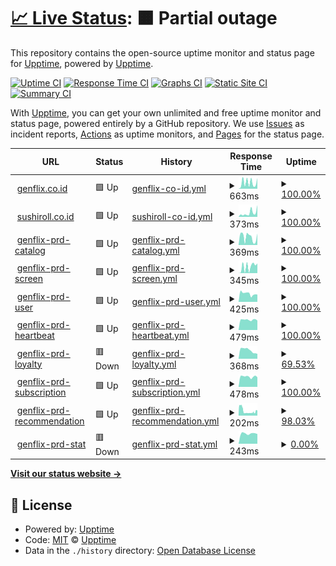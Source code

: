 # [📈 Live Status](https://upptime.github.io/upptime): <!--live status--> **🟧 Partial outage**

This repository contains the open-source uptime monitor and status page for [Upptime](https://upptime.js.org), powered by [Upptime](https://github.com/upptime/upptime).

[![Uptime CI](https://github.com/zurgnflx/uptime/workflows/Uptime%20CI/badge.svg)](https://github.com/zurgnflx/uptime/actions?query=workflow%3A%22Uptime+CI%22)
[![Response Time CI](https://github.com/zurgnflx/uptime/workflows/Response%20Time%20CI/badge.svg)](https://github.com/zurgnflx/uptime/actions?query=workflow%3A%22Response+Time+CI%22)
[![Graphs CI](https://github.com/zurgnflx/uptime/workflows/Graphs%20CI/badge.svg)](https://github.com/zurgnflx/uptime/actions?query=workflow%3A%22Graphs+CI%22)
[![Static Site CI](https://github.com/zurgnflx/uptime/workflows/Static%20Site%20CI/badge.svg)](https://github.com/zurgnflx/uptime/actions?query=workflow%3A%22Static+Site+CI%22)
[![Summary CI](https://github.com/zurgnflx/uptime/workflows/Summary%20CI/badge.svg)](https://github.com/zurgnflx/uptime/actions?query=workflow%3A%22Summary+CI%22)

With [Upptime](https://upptime.js.org), you can get your own unlimited and free uptime monitor and status page, powered entirely by a GitHub repository. We use [Issues](https://github.com/upptime/upptime/issues) as incident reports, [Actions](https://github.com/zurgnflx/uptime/actions) as uptime monitors, and [Pages](https://upptime.github.io/upptime) for the status page.

<!--start: status pages-->
<!-- This summary is generated by Upptime (https://github.com/upptime/upptime) -->
<!-- Do not edit this manually, your changes will be overwritten -->
<!-- prettier-ignore -->
| URL | Status | History | Response Time | Uptime |
| --- | ------ | ------- | ------------- | ------ |
| <img alt="" src="https://icons.duckduckgo.com/ip3/genflix.co.id.ico" height="13"> [genflix.co.id](https://genflix.co.id) | 🟩 Up | [genflix-co-id.yml](https://github.com/zurgnflx/uptime/commits/HEAD/history/genflix-co-id.yml) | <details><summary><img alt="Response time graph" src="./graphs/genflix-co-id/response-time-week.png" height="20"> 663ms</summary><br><a href="https://zurgnflx.github.io/uptime/history/genflix-co-id"><img alt="Response time 535" src="https://img.shields.io/endpoint?url=https%3A%2F%2Fraw.githubusercontent.com%2Fzurgnflx%2Fuptime%2FHEAD%2Fapi%2Fgenflix-co-id%2Fresponse-time.json"></a><br><a href="https://zurgnflx.github.io/uptime/history/genflix-co-id"><img alt="24-hour response time 155" src="https://img.shields.io/endpoint?url=https%3A%2F%2Fraw.githubusercontent.com%2Fzurgnflx%2Fuptime%2FHEAD%2Fapi%2Fgenflix-co-id%2Fresponse-time-day.json"></a><br><a href="https://zurgnflx.github.io/uptime/history/genflix-co-id"><img alt="7-day response time 663" src="https://img.shields.io/endpoint?url=https%3A%2F%2Fraw.githubusercontent.com%2Fzurgnflx%2Fuptime%2FHEAD%2Fapi%2Fgenflix-co-id%2Fresponse-time-week.json"></a><br><a href="https://zurgnflx.github.io/uptime/history/genflix-co-id"><img alt="30-day response time 468" src="https://img.shields.io/endpoint?url=https%3A%2F%2Fraw.githubusercontent.com%2Fzurgnflx%2Fuptime%2FHEAD%2Fapi%2Fgenflix-co-id%2Fresponse-time-month.json"></a><br><a href="https://zurgnflx.github.io/uptime/history/genflix-co-id"><img alt="1-year response time 535" src="https://img.shields.io/endpoint?url=https%3A%2F%2Fraw.githubusercontent.com%2Fzurgnflx%2Fuptime%2FHEAD%2Fapi%2Fgenflix-co-id%2Fresponse-time-year.json"></a></details> | <details><summary><a href="https://zurgnflx.github.io/uptime/history/genflix-co-id">100.00%</a></summary><a href="https://zurgnflx.github.io/uptime/history/genflix-co-id"><img alt="All-time uptime 100.00%" src="https://img.shields.io/endpoint?url=https%3A%2F%2Fraw.githubusercontent.com%2Fzurgnflx%2Fuptime%2FHEAD%2Fapi%2Fgenflix-co-id%2Fuptime.json"></a><br><a href="https://zurgnflx.github.io/uptime/history/genflix-co-id"><img alt="24-hour uptime 100.00%" src="https://img.shields.io/endpoint?url=https%3A%2F%2Fraw.githubusercontent.com%2Fzurgnflx%2Fuptime%2FHEAD%2Fapi%2Fgenflix-co-id%2Fuptime-day.json"></a><br><a href="https://zurgnflx.github.io/uptime/history/genflix-co-id"><img alt="7-day uptime 100.00%" src="https://img.shields.io/endpoint?url=https%3A%2F%2Fraw.githubusercontent.com%2Fzurgnflx%2Fuptime%2FHEAD%2Fapi%2Fgenflix-co-id%2Fuptime-week.json"></a><br><a href="https://zurgnflx.github.io/uptime/history/genflix-co-id"><img alt="30-day uptime 100.00%" src="https://img.shields.io/endpoint?url=https%3A%2F%2Fraw.githubusercontent.com%2Fzurgnflx%2Fuptime%2FHEAD%2Fapi%2Fgenflix-co-id%2Fuptime-month.json"></a><br><a href="https://zurgnflx.github.io/uptime/history/genflix-co-id"><img alt="1-year uptime 100.00%" src="https://img.shields.io/endpoint?url=https%3A%2F%2Fraw.githubusercontent.com%2Fzurgnflx%2Fuptime%2FHEAD%2Fapi%2Fgenflix-co-id%2Fuptime-year.json"></a></details>
| <img alt="" src="https://icons.duckduckgo.com/ip3/sushiroll.co.id.ico" height="13"> [sushiroll.co.id](https://sushiroll.co.id) | 🟩 Up | [sushiroll-co-id.yml](https://github.com/zurgnflx/uptime/commits/HEAD/history/sushiroll-co-id.yml) | <details><summary><img alt="Response time graph" src="./graphs/sushiroll-co-id/response-time-week.png" height="20"> 373ms</summary><br><a href="https://zurgnflx.github.io/uptime/history/sushiroll-co-id"><img alt="Response time 606" src="https://img.shields.io/endpoint?url=https%3A%2F%2Fraw.githubusercontent.com%2Fzurgnflx%2Fuptime%2FHEAD%2Fapi%2Fsushiroll-co-id%2Fresponse-time.json"></a><br><a href="https://zurgnflx.github.io/uptime/history/sushiroll-co-id"><img alt="24-hour response time 138" src="https://img.shields.io/endpoint?url=https%3A%2F%2Fraw.githubusercontent.com%2Fzurgnflx%2Fuptime%2FHEAD%2Fapi%2Fsushiroll-co-id%2Fresponse-time-day.json"></a><br><a href="https://zurgnflx.github.io/uptime/history/sushiroll-co-id"><img alt="7-day response time 373" src="https://img.shields.io/endpoint?url=https%3A%2F%2Fraw.githubusercontent.com%2Fzurgnflx%2Fuptime%2FHEAD%2Fapi%2Fsushiroll-co-id%2Fresponse-time-week.json"></a><br><a href="https://zurgnflx.github.io/uptime/history/sushiroll-co-id"><img alt="30-day response time 399" src="https://img.shields.io/endpoint?url=https%3A%2F%2Fraw.githubusercontent.com%2Fzurgnflx%2Fuptime%2FHEAD%2Fapi%2Fsushiroll-co-id%2Fresponse-time-month.json"></a><br><a href="https://zurgnflx.github.io/uptime/history/sushiroll-co-id"><img alt="1-year response time 606" src="https://img.shields.io/endpoint?url=https%3A%2F%2Fraw.githubusercontent.com%2Fzurgnflx%2Fuptime%2FHEAD%2Fapi%2Fsushiroll-co-id%2Fresponse-time-year.json"></a></details> | <details><summary><a href="https://zurgnflx.github.io/uptime/history/sushiroll-co-id">100.00%</a></summary><a href="https://zurgnflx.github.io/uptime/history/sushiroll-co-id"><img alt="All-time uptime 99.99%" src="https://img.shields.io/endpoint?url=https%3A%2F%2Fraw.githubusercontent.com%2Fzurgnflx%2Fuptime%2FHEAD%2Fapi%2Fsushiroll-co-id%2Fuptime.json"></a><br><a href="https://zurgnflx.github.io/uptime/history/sushiroll-co-id"><img alt="24-hour uptime 100.00%" src="https://img.shields.io/endpoint?url=https%3A%2F%2Fraw.githubusercontent.com%2Fzurgnflx%2Fuptime%2FHEAD%2Fapi%2Fsushiroll-co-id%2Fuptime-day.json"></a><br><a href="https://zurgnflx.github.io/uptime/history/sushiroll-co-id"><img alt="7-day uptime 100.00%" src="https://img.shields.io/endpoint?url=https%3A%2F%2Fraw.githubusercontent.com%2Fzurgnflx%2Fuptime%2FHEAD%2Fapi%2Fsushiroll-co-id%2Fuptime-week.json"></a><br><a href="https://zurgnflx.github.io/uptime/history/sushiroll-co-id"><img alt="30-day uptime 100.00%" src="https://img.shields.io/endpoint?url=https%3A%2F%2Fraw.githubusercontent.com%2Fzurgnflx%2Fuptime%2FHEAD%2Fapi%2Fsushiroll-co-id%2Fuptime-month.json"></a><br><a href="https://zurgnflx.github.io/uptime/history/sushiroll-co-id"><img alt="1-year uptime 99.99%" src="https://img.shields.io/endpoint?url=https%3A%2F%2Fraw.githubusercontent.com%2Fzurgnflx%2Fuptime%2FHEAD%2Fapi%2Fsushiroll-co-id%2Fuptime-year.json"></a></details>
| <img alt="" src="https://icons.duckduckgo.com/ip3/d3l63rih9mbuez.cloudfront.net.ico" height="13"> [genflix-prd-catalog](https://d3l63rih9mbuez.cloudfront.net/catalog/v1.0/) | 🟩 Up | [genflix-prd-catalog.yml](https://github.com/zurgnflx/uptime/commits/HEAD/history/genflix-prd-catalog.yml) | <details><summary><img alt="Response time graph" src="./graphs/genflix-prd-catalog/response-time-week.png" height="20"> 369ms</summary><br><a href="https://zurgnflx.github.io/uptime/history/genflix-prd-catalog"><img alt="Response time 548" src="https://img.shields.io/endpoint?url=https%3A%2F%2Fraw.githubusercontent.com%2Fzurgnflx%2Fuptime%2FHEAD%2Fapi%2Fgenflix-prd-catalog%2Fresponse-time.json"></a><br><a href="https://zurgnflx.github.io/uptime/history/genflix-prd-catalog"><img alt="24-hour response time 528" src="https://img.shields.io/endpoint?url=https%3A%2F%2Fraw.githubusercontent.com%2Fzurgnflx%2Fuptime%2FHEAD%2Fapi%2Fgenflix-prd-catalog%2Fresponse-time-day.json"></a><br><a href="https://zurgnflx.github.io/uptime/history/genflix-prd-catalog"><img alt="7-day response time 369" src="https://img.shields.io/endpoint?url=https%3A%2F%2Fraw.githubusercontent.com%2Fzurgnflx%2Fuptime%2FHEAD%2Fapi%2Fgenflix-prd-catalog%2Fresponse-time-week.json"></a><br><a href="https://zurgnflx.github.io/uptime/history/genflix-prd-catalog"><img alt="30-day response time 297" src="https://img.shields.io/endpoint?url=https%3A%2F%2Fraw.githubusercontent.com%2Fzurgnflx%2Fuptime%2FHEAD%2Fapi%2Fgenflix-prd-catalog%2Fresponse-time-month.json"></a><br><a href="https://zurgnflx.github.io/uptime/history/genflix-prd-catalog"><img alt="1-year response time 548" src="https://img.shields.io/endpoint?url=https%3A%2F%2Fraw.githubusercontent.com%2Fzurgnflx%2Fuptime%2FHEAD%2Fapi%2Fgenflix-prd-catalog%2Fresponse-time-year.json"></a></details> | <details><summary><a href="https://zurgnflx.github.io/uptime/history/genflix-prd-catalog">100.00%</a></summary><a href="https://zurgnflx.github.io/uptime/history/genflix-prd-catalog"><img alt="All-time uptime 99.98%" src="https://img.shields.io/endpoint?url=https%3A%2F%2Fraw.githubusercontent.com%2Fzurgnflx%2Fuptime%2FHEAD%2Fapi%2Fgenflix-prd-catalog%2Fuptime.json"></a><br><a href="https://zurgnflx.github.io/uptime/history/genflix-prd-catalog"><img alt="24-hour uptime 100.00%" src="https://img.shields.io/endpoint?url=https%3A%2F%2Fraw.githubusercontent.com%2Fzurgnflx%2Fuptime%2FHEAD%2Fapi%2Fgenflix-prd-catalog%2Fuptime-day.json"></a><br><a href="https://zurgnflx.github.io/uptime/history/genflix-prd-catalog"><img alt="7-day uptime 100.00%" src="https://img.shields.io/endpoint?url=https%3A%2F%2Fraw.githubusercontent.com%2Fzurgnflx%2Fuptime%2FHEAD%2Fapi%2Fgenflix-prd-catalog%2Fuptime-week.json"></a><br><a href="https://zurgnflx.github.io/uptime/history/genflix-prd-catalog"><img alt="30-day uptime 100.00%" src="https://img.shields.io/endpoint?url=https%3A%2F%2Fraw.githubusercontent.com%2Fzurgnflx%2Fuptime%2FHEAD%2Fapi%2Fgenflix-prd-catalog%2Fuptime-month.json"></a><br><a href="https://zurgnflx.github.io/uptime/history/genflix-prd-catalog"><img alt="1-year uptime 99.98%" src="https://img.shields.io/endpoint?url=https%3A%2F%2Fraw.githubusercontent.com%2Fzurgnflx%2Fuptime%2FHEAD%2Fapi%2Fgenflix-prd-catalog%2Fuptime-year.json"></a></details>
| <img alt="" src="https://icons.duckduckgo.com/ip3/prd.genflix.co.id.ico" height="13"> [genflix-prd-screen](https://prd.genflix.co.id/screen/v1.0/) | 🟩 Up | [genflix-prd-screen.yml](https://github.com/zurgnflx/uptime/commits/HEAD/history/genflix-prd-screen.yml) | <details><summary><img alt="Response time graph" src="./graphs/genflix-prd-screen/response-time-week.png" height="20"> 345ms</summary><br><a href="https://zurgnflx.github.io/uptime/history/genflix-prd-screen"><img alt="Response time 139" src="https://img.shields.io/endpoint?url=https%3A%2F%2Fraw.githubusercontent.com%2Fzurgnflx%2Fuptime%2FHEAD%2Fapi%2Fgenflix-prd-screen%2Fresponse-time.json"></a><br><a href="https://zurgnflx.github.io/uptime/history/genflix-prd-screen"><img alt="24-hour response time 390" src="https://img.shields.io/endpoint?url=https%3A%2F%2Fraw.githubusercontent.com%2Fzurgnflx%2Fuptime%2FHEAD%2Fapi%2Fgenflix-prd-screen%2Fresponse-time-day.json"></a><br><a href="https://zurgnflx.github.io/uptime/history/genflix-prd-screen"><img alt="7-day response time 345" src="https://img.shields.io/endpoint?url=https%3A%2F%2Fraw.githubusercontent.com%2Fzurgnflx%2Fuptime%2FHEAD%2Fapi%2Fgenflix-prd-screen%2Fresponse-time-week.json"></a><br><a href="https://zurgnflx.github.io/uptime/history/genflix-prd-screen"><img alt="30-day response time 131" src="https://img.shields.io/endpoint?url=https%3A%2F%2Fraw.githubusercontent.com%2Fzurgnflx%2Fuptime%2FHEAD%2Fapi%2Fgenflix-prd-screen%2Fresponse-time-month.json"></a><br><a href="https://zurgnflx.github.io/uptime/history/genflix-prd-screen"><img alt="1-year response time 139" src="https://img.shields.io/endpoint?url=https%3A%2F%2Fraw.githubusercontent.com%2Fzurgnflx%2Fuptime%2FHEAD%2Fapi%2Fgenflix-prd-screen%2Fresponse-time-year.json"></a></details> | <details><summary><a href="https://zurgnflx.github.io/uptime/history/genflix-prd-screen">100.00%</a></summary><a href="https://zurgnflx.github.io/uptime/history/genflix-prd-screen"><img alt="All-time uptime 100.00%" src="https://img.shields.io/endpoint?url=https%3A%2F%2Fraw.githubusercontent.com%2Fzurgnflx%2Fuptime%2FHEAD%2Fapi%2Fgenflix-prd-screen%2Fuptime.json"></a><br><a href="https://zurgnflx.github.io/uptime/history/genflix-prd-screen"><img alt="24-hour uptime 100.00%" src="https://img.shields.io/endpoint?url=https%3A%2F%2Fraw.githubusercontent.com%2Fzurgnflx%2Fuptime%2FHEAD%2Fapi%2Fgenflix-prd-screen%2Fuptime-day.json"></a><br><a href="https://zurgnflx.github.io/uptime/history/genflix-prd-screen"><img alt="7-day uptime 100.00%" src="https://img.shields.io/endpoint?url=https%3A%2F%2Fraw.githubusercontent.com%2Fzurgnflx%2Fuptime%2FHEAD%2Fapi%2Fgenflix-prd-screen%2Fuptime-week.json"></a><br><a href="https://zurgnflx.github.io/uptime/history/genflix-prd-screen"><img alt="30-day uptime 100.00%" src="https://img.shields.io/endpoint?url=https%3A%2F%2Fraw.githubusercontent.com%2Fzurgnflx%2Fuptime%2FHEAD%2Fapi%2Fgenflix-prd-screen%2Fuptime-month.json"></a><br><a href="https://zurgnflx.github.io/uptime/history/genflix-prd-screen"><img alt="1-year uptime 100.00%" src="https://img.shields.io/endpoint?url=https%3A%2F%2Fraw.githubusercontent.com%2Fzurgnflx%2Fuptime%2FHEAD%2Fapi%2Fgenflix-prd-screen%2Fuptime-year.json"></a></details>
| <img alt="" src="https://icons.duckduckgo.com/ip3/prd.genflix.co.id.ico" height="13"> [genflix-prd-user](https://prd.genflix.co.id/user/v1.1/profile/38e70787-c39c-4ee1-8908-c6de48ea8cdb/public) | 🟩 Up | [genflix-prd-user.yml](https://github.com/zurgnflx/uptime/commits/HEAD/history/genflix-prd-user.yml) | <details><summary><img alt="Response time graph" src="./graphs/genflix-prd-user/response-time-week.png" height="20"> 425ms</summary><br><a href="https://zurgnflx.github.io/uptime/history/genflix-prd-user"><img alt="Response time 861" src="https://img.shields.io/endpoint?url=https%3A%2F%2Fraw.githubusercontent.com%2Fzurgnflx%2Fuptime%2FHEAD%2Fapi%2Fgenflix-prd-user%2Fresponse-time.json"></a><br><a href="https://zurgnflx.github.io/uptime/history/genflix-prd-user"><img alt="24-hour response time 370" src="https://img.shields.io/endpoint?url=https%3A%2F%2Fraw.githubusercontent.com%2Fzurgnflx%2Fuptime%2FHEAD%2Fapi%2Fgenflix-prd-user%2Fresponse-time-day.json"></a><br><a href="https://zurgnflx.github.io/uptime/history/genflix-prd-user"><img alt="7-day response time 425" src="https://img.shields.io/endpoint?url=https%3A%2F%2Fraw.githubusercontent.com%2Fzurgnflx%2Fuptime%2FHEAD%2Fapi%2Fgenflix-prd-user%2Fresponse-time-week.json"></a><br><a href="https://zurgnflx.github.io/uptime/history/genflix-prd-user"><img alt="30-day response time 525" src="https://img.shields.io/endpoint?url=https%3A%2F%2Fraw.githubusercontent.com%2Fzurgnflx%2Fuptime%2FHEAD%2Fapi%2Fgenflix-prd-user%2Fresponse-time-month.json"></a><br><a href="https://zurgnflx.github.io/uptime/history/genflix-prd-user"><img alt="1-year response time 861" src="https://img.shields.io/endpoint?url=https%3A%2F%2Fraw.githubusercontent.com%2Fzurgnflx%2Fuptime%2FHEAD%2Fapi%2Fgenflix-prd-user%2Fresponse-time-year.json"></a></details> | <details><summary><a href="https://zurgnflx.github.io/uptime/history/genflix-prd-user">100.00%</a></summary><a href="https://zurgnflx.github.io/uptime/history/genflix-prd-user"><img alt="All-time uptime 99.48%" src="https://img.shields.io/endpoint?url=https%3A%2F%2Fraw.githubusercontent.com%2Fzurgnflx%2Fuptime%2FHEAD%2Fapi%2Fgenflix-prd-user%2Fuptime.json"></a><br><a href="https://zurgnflx.github.io/uptime/history/genflix-prd-user"><img alt="24-hour uptime 100.00%" src="https://img.shields.io/endpoint?url=https%3A%2F%2Fraw.githubusercontent.com%2Fzurgnflx%2Fuptime%2FHEAD%2Fapi%2Fgenflix-prd-user%2Fuptime-day.json"></a><br><a href="https://zurgnflx.github.io/uptime/history/genflix-prd-user"><img alt="7-day uptime 100.00%" src="https://img.shields.io/endpoint?url=https%3A%2F%2Fraw.githubusercontent.com%2Fzurgnflx%2Fuptime%2FHEAD%2Fapi%2Fgenflix-prd-user%2Fuptime-week.json"></a><br><a href="https://zurgnflx.github.io/uptime/history/genflix-prd-user"><img alt="30-day uptime 100.00%" src="https://img.shields.io/endpoint?url=https%3A%2F%2Fraw.githubusercontent.com%2Fzurgnflx%2Fuptime%2FHEAD%2Fapi%2Fgenflix-prd-user%2Fuptime-month.json"></a><br><a href="https://zurgnflx.github.io/uptime/history/genflix-prd-user"><img alt="1-year uptime 99.48%" src="https://img.shields.io/endpoint?url=https%3A%2F%2Fraw.githubusercontent.com%2Fzurgnflx%2Fuptime%2FHEAD%2Fapi%2Fgenflix-prd-user%2Fuptime-year.json"></a></details>
| <img alt="" src="https://icons.duckduckgo.com/ip3/d3l63rih9mbuez.cloudfront.net.ico" height="13"> [genflix-prd-heartbeat](https://d3l63rih9mbuez.cloudfront.net/heartbeat/v1.0/) | 🟩 Up | [genflix-prd-heartbeat.yml](https://github.com/zurgnflx/uptime/commits/HEAD/history/genflix-prd-heartbeat.yml) | <details><summary><img alt="Response time graph" src="./graphs/genflix-prd-heartbeat/response-time-week.png" height="20"> 479ms</summary><br><a href="https://zurgnflx.github.io/uptime/history/genflix-prd-heartbeat"><img alt="Response time 444" src="https://img.shields.io/endpoint?url=https%3A%2F%2Fraw.githubusercontent.com%2Fzurgnflx%2Fuptime%2FHEAD%2Fapi%2Fgenflix-prd-heartbeat%2Fresponse-time.json"></a><br><a href="https://zurgnflx.github.io/uptime/history/genflix-prd-heartbeat"><img alt="24-hour response time 470" src="https://img.shields.io/endpoint?url=https%3A%2F%2Fraw.githubusercontent.com%2Fzurgnflx%2Fuptime%2FHEAD%2Fapi%2Fgenflix-prd-heartbeat%2Fresponse-time-day.json"></a><br><a href="https://zurgnflx.github.io/uptime/history/genflix-prd-heartbeat"><img alt="7-day response time 479" src="https://img.shields.io/endpoint?url=https%3A%2F%2Fraw.githubusercontent.com%2Fzurgnflx%2Fuptime%2FHEAD%2Fapi%2Fgenflix-prd-heartbeat%2Fresponse-time-week.json"></a><br><a href="https://zurgnflx.github.io/uptime/history/genflix-prd-heartbeat"><img alt="30-day response time 449" src="https://img.shields.io/endpoint?url=https%3A%2F%2Fraw.githubusercontent.com%2Fzurgnflx%2Fuptime%2FHEAD%2Fapi%2Fgenflix-prd-heartbeat%2Fresponse-time-month.json"></a><br><a href="https://zurgnflx.github.io/uptime/history/genflix-prd-heartbeat"><img alt="1-year response time 444" src="https://img.shields.io/endpoint?url=https%3A%2F%2Fraw.githubusercontent.com%2Fzurgnflx%2Fuptime%2FHEAD%2Fapi%2Fgenflix-prd-heartbeat%2Fresponse-time-year.json"></a></details> | <details><summary><a href="https://zurgnflx.github.io/uptime/history/genflix-prd-heartbeat">100.00%</a></summary><a href="https://zurgnflx.github.io/uptime/history/genflix-prd-heartbeat"><img alt="All-time uptime 99.42%" src="https://img.shields.io/endpoint?url=https%3A%2F%2Fraw.githubusercontent.com%2Fzurgnflx%2Fuptime%2FHEAD%2Fapi%2Fgenflix-prd-heartbeat%2Fuptime.json"></a><br><a href="https://zurgnflx.github.io/uptime/history/genflix-prd-heartbeat"><img alt="24-hour uptime 100.00%" src="https://img.shields.io/endpoint?url=https%3A%2F%2Fraw.githubusercontent.com%2Fzurgnflx%2Fuptime%2FHEAD%2Fapi%2Fgenflix-prd-heartbeat%2Fuptime-day.json"></a><br><a href="https://zurgnflx.github.io/uptime/history/genflix-prd-heartbeat"><img alt="7-day uptime 100.00%" src="https://img.shields.io/endpoint?url=https%3A%2F%2Fraw.githubusercontent.com%2Fzurgnflx%2Fuptime%2FHEAD%2Fapi%2Fgenflix-prd-heartbeat%2Fuptime-week.json"></a><br><a href="https://zurgnflx.github.io/uptime/history/genflix-prd-heartbeat"><img alt="30-day uptime 100.00%" src="https://img.shields.io/endpoint?url=https%3A%2F%2Fraw.githubusercontent.com%2Fzurgnflx%2Fuptime%2FHEAD%2Fapi%2Fgenflix-prd-heartbeat%2Fuptime-month.json"></a><br><a href="https://zurgnflx.github.io/uptime/history/genflix-prd-heartbeat"><img alt="1-year uptime 99.42%" src="https://img.shields.io/endpoint?url=https%3A%2F%2Fraw.githubusercontent.com%2Fzurgnflx%2Fuptime%2FHEAD%2Fapi%2Fgenflix-prd-heartbeat%2Fuptime-year.json"></a></details>
| <img alt="" src="https://icons.duckduckgo.com/ip3/prd.genflix.co.id.ico" height="13"> [genflix-prd-loyalty](https://prd.genflix.co.id/loyalty/v1.0/) | 🟥 Down | [genflix-prd-loyalty.yml](https://github.com/zurgnflx/uptime/commits/HEAD/history/genflix-prd-loyalty.yml) | <details><summary><img alt="Response time graph" src="./graphs/genflix-prd-loyalty/response-time-week.png" height="20"> 368ms</summary><br><a href="https://zurgnflx.github.io/uptime/history/genflix-prd-loyalty"><img alt="Response time 431" src="https://img.shields.io/endpoint?url=https%3A%2F%2Fraw.githubusercontent.com%2Fzurgnflx%2Fuptime%2FHEAD%2Fapi%2Fgenflix-prd-loyalty%2Fresponse-time.json"></a><br><a href="https://zurgnflx.github.io/uptime/history/genflix-prd-loyalty"><img alt="24-hour response time 269" src="https://img.shields.io/endpoint?url=https%3A%2F%2Fraw.githubusercontent.com%2Fzurgnflx%2Fuptime%2FHEAD%2Fapi%2Fgenflix-prd-loyalty%2Fresponse-time-day.json"></a><br><a href="https://zurgnflx.github.io/uptime/history/genflix-prd-loyalty"><img alt="7-day response time 368" src="https://img.shields.io/endpoint?url=https%3A%2F%2Fraw.githubusercontent.com%2Fzurgnflx%2Fuptime%2FHEAD%2Fapi%2Fgenflix-prd-loyalty%2Fresponse-time-week.json"></a><br><a href="https://zurgnflx.github.io/uptime/history/genflix-prd-loyalty"><img alt="30-day response time 422" src="https://img.shields.io/endpoint?url=https%3A%2F%2Fraw.githubusercontent.com%2Fzurgnflx%2Fuptime%2FHEAD%2Fapi%2Fgenflix-prd-loyalty%2Fresponse-time-month.json"></a><br><a href="https://zurgnflx.github.io/uptime/history/genflix-prd-loyalty"><img alt="1-year response time 431" src="https://img.shields.io/endpoint?url=https%3A%2F%2Fraw.githubusercontent.com%2Fzurgnflx%2Fuptime%2FHEAD%2Fapi%2Fgenflix-prd-loyalty%2Fresponse-time-year.json"></a></details> | <details><summary><a href="https://zurgnflx.github.io/uptime/history/genflix-prd-loyalty">69.53%</a></summary><a href="https://zurgnflx.github.io/uptime/history/genflix-prd-loyalty"><img alt="All-time uptime 97.86%" src="https://img.shields.io/endpoint?url=https%3A%2F%2Fraw.githubusercontent.com%2Fzurgnflx%2Fuptime%2FHEAD%2Fapi%2Fgenflix-prd-loyalty%2Fuptime.json"></a><br><a href="https://zurgnflx.github.io/uptime/history/genflix-prd-loyalty"><img alt="24-hour uptime 0.00%" src="https://img.shields.io/endpoint?url=https%3A%2F%2Fraw.githubusercontent.com%2Fzurgnflx%2Fuptime%2FHEAD%2Fapi%2Fgenflix-prd-loyalty%2Fuptime-day.json"></a><br><a href="https://zurgnflx.github.io/uptime/history/genflix-prd-loyalty"><img alt="7-day uptime 69.53%" src="https://img.shields.io/endpoint?url=https%3A%2F%2Fraw.githubusercontent.com%2Fzurgnflx%2Fuptime%2FHEAD%2Fapi%2Fgenflix-prd-loyalty%2Fuptime-week.json"></a><br><a href="https://zurgnflx.github.io/uptime/history/genflix-prd-loyalty"><img alt="30-day uptime 92.99%" src="https://img.shields.io/endpoint?url=https%3A%2F%2Fraw.githubusercontent.com%2Fzurgnflx%2Fuptime%2FHEAD%2Fapi%2Fgenflix-prd-loyalty%2Fuptime-month.json"></a><br><a href="https://zurgnflx.github.io/uptime/history/genflix-prd-loyalty"><img alt="1-year uptime 97.86%" src="https://img.shields.io/endpoint?url=https%3A%2F%2Fraw.githubusercontent.com%2Fzurgnflx%2Fuptime%2FHEAD%2Fapi%2Fgenflix-prd-loyalty%2Fuptime-year.json"></a></details>
| <img alt="" src="https://icons.duckduckgo.com/ip3/d3l63rih9mbuez.cloudfront.net.ico" height="13"> [genflix-prd-subscription](https://d3l63rih9mbuez.cloudfront.net/subscription/v1.0/) | 🟩 Up | [genflix-prd-subscription.yml](https://github.com/zurgnflx/uptime/commits/HEAD/history/genflix-prd-subscription.yml) | <details><summary><img alt="Response time graph" src="./graphs/genflix-prd-subscription/response-time-week.png" height="20"> 478ms</summary><br><a href="https://zurgnflx.github.io/uptime/history/genflix-prd-subscription"><img alt="Response time 441" src="https://img.shields.io/endpoint?url=https%3A%2F%2Fraw.githubusercontent.com%2Fzurgnflx%2Fuptime%2FHEAD%2Fapi%2Fgenflix-prd-subscription%2Fresponse-time.json"></a><br><a href="https://zurgnflx.github.io/uptime/history/genflix-prd-subscription"><img alt="24-hour response time 477" src="https://img.shields.io/endpoint?url=https%3A%2F%2Fraw.githubusercontent.com%2Fzurgnflx%2Fuptime%2FHEAD%2Fapi%2Fgenflix-prd-subscription%2Fresponse-time-day.json"></a><br><a href="https://zurgnflx.github.io/uptime/history/genflix-prd-subscription"><img alt="7-day response time 478" src="https://img.shields.io/endpoint?url=https%3A%2F%2Fraw.githubusercontent.com%2Fzurgnflx%2Fuptime%2FHEAD%2Fapi%2Fgenflix-prd-subscription%2Fresponse-time-week.json"></a><br><a href="https://zurgnflx.github.io/uptime/history/genflix-prd-subscription"><img alt="30-day response time 456" src="https://img.shields.io/endpoint?url=https%3A%2F%2Fraw.githubusercontent.com%2Fzurgnflx%2Fuptime%2FHEAD%2Fapi%2Fgenflix-prd-subscription%2Fresponse-time-month.json"></a><br><a href="https://zurgnflx.github.io/uptime/history/genflix-prd-subscription"><img alt="1-year response time 441" src="https://img.shields.io/endpoint?url=https%3A%2F%2Fraw.githubusercontent.com%2Fzurgnflx%2Fuptime%2FHEAD%2Fapi%2Fgenflix-prd-subscription%2Fresponse-time-year.json"></a></details> | <details><summary><a href="https://zurgnflx.github.io/uptime/history/genflix-prd-subscription">100.00%</a></summary><a href="https://zurgnflx.github.io/uptime/history/genflix-prd-subscription"><img alt="All-time uptime 99.41%" src="https://img.shields.io/endpoint?url=https%3A%2F%2Fraw.githubusercontent.com%2Fzurgnflx%2Fuptime%2FHEAD%2Fapi%2Fgenflix-prd-subscription%2Fuptime.json"></a><br><a href="https://zurgnflx.github.io/uptime/history/genflix-prd-subscription"><img alt="24-hour uptime 100.00%" src="https://img.shields.io/endpoint?url=https%3A%2F%2Fraw.githubusercontent.com%2Fzurgnflx%2Fuptime%2FHEAD%2Fapi%2Fgenflix-prd-subscription%2Fuptime-day.json"></a><br><a href="https://zurgnflx.github.io/uptime/history/genflix-prd-subscription"><img alt="7-day uptime 100.00%" src="https://img.shields.io/endpoint?url=https%3A%2F%2Fraw.githubusercontent.com%2Fzurgnflx%2Fuptime%2FHEAD%2Fapi%2Fgenflix-prd-subscription%2Fuptime-week.json"></a><br><a href="https://zurgnflx.github.io/uptime/history/genflix-prd-subscription"><img alt="30-day uptime 100.00%" src="https://img.shields.io/endpoint?url=https%3A%2F%2Fraw.githubusercontent.com%2Fzurgnflx%2Fuptime%2FHEAD%2Fapi%2Fgenflix-prd-subscription%2Fuptime-month.json"></a><br><a href="https://zurgnflx.github.io/uptime/history/genflix-prd-subscription"><img alt="1-year uptime 99.41%" src="https://img.shields.io/endpoint?url=https%3A%2F%2Fraw.githubusercontent.com%2Fzurgnflx%2Fuptime%2FHEAD%2Fapi%2Fgenflix-prd-subscription%2Fuptime-year.json"></a></details>
| <img alt="" src="https://icons.duckduckgo.com/ip3/prd.genflix.co.id.ico" height="13"> [genflix-prd-recommendation](https://prd.genflix.co.id/recommendation/v1.0/) | 🟩 Up | [genflix-prd-recommendation.yml](https://github.com/zurgnflx/uptime/commits/HEAD/history/genflix-prd-recommendation.yml) | <details><summary><img alt="Response time graph" src="./graphs/genflix-prd-recommendation/response-time-week.png" height="20"> 202ms</summary><br><a href="https://zurgnflx.github.io/uptime/history/genflix-prd-recommendation"><img alt="Response time 397" src="https://img.shields.io/endpoint?url=https%3A%2F%2Fraw.githubusercontent.com%2Fzurgnflx%2Fuptime%2FHEAD%2Fapi%2Fgenflix-prd-recommendation%2Fresponse-time.json"></a><br><a href="https://zurgnflx.github.io/uptime/history/genflix-prd-recommendation"><img alt="24-hour response time 272" src="https://img.shields.io/endpoint?url=https%3A%2F%2Fraw.githubusercontent.com%2Fzurgnflx%2Fuptime%2FHEAD%2Fapi%2Fgenflix-prd-recommendation%2Fresponse-time-day.json"></a><br><a href="https://zurgnflx.github.io/uptime/history/genflix-prd-recommendation"><img alt="7-day response time 202" src="https://img.shields.io/endpoint?url=https%3A%2F%2Fraw.githubusercontent.com%2Fzurgnflx%2Fuptime%2FHEAD%2Fapi%2Fgenflix-prd-recommendation%2Fresponse-time-week.json"></a><br><a href="https://zurgnflx.github.io/uptime/history/genflix-prd-recommendation"><img alt="30-day response time 306" src="https://img.shields.io/endpoint?url=https%3A%2F%2Fraw.githubusercontent.com%2Fzurgnflx%2Fuptime%2FHEAD%2Fapi%2Fgenflix-prd-recommendation%2Fresponse-time-month.json"></a><br><a href="https://zurgnflx.github.io/uptime/history/genflix-prd-recommendation"><img alt="1-year response time 397" src="https://img.shields.io/endpoint?url=https%3A%2F%2Fraw.githubusercontent.com%2Fzurgnflx%2Fuptime%2FHEAD%2Fapi%2Fgenflix-prd-recommendation%2Fresponse-time-year.json"></a></details> | <details><summary><a href="https://zurgnflx.github.io/uptime/history/genflix-prd-recommendation">98.03%</a></summary><a href="https://zurgnflx.github.io/uptime/history/genflix-prd-recommendation"><img alt="All-time uptime 99.90%" src="https://img.shields.io/endpoint?url=https%3A%2F%2Fraw.githubusercontent.com%2Fzurgnflx%2Fuptime%2FHEAD%2Fapi%2Fgenflix-prd-recommendation%2Fuptime.json"></a><br><a href="https://zurgnflx.github.io/uptime/history/genflix-prd-recommendation"><img alt="24-hour uptime 100.00%" src="https://img.shields.io/endpoint?url=https%3A%2F%2Fraw.githubusercontent.com%2Fzurgnflx%2Fuptime%2FHEAD%2Fapi%2Fgenflix-prd-recommendation%2Fuptime-day.json"></a><br><a href="https://zurgnflx.github.io/uptime/history/genflix-prd-recommendation"><img alt="7-day uptime 98.03%" src="https://img.shields.io/endpoint?url=https%3A%2F%2Fraw.githubusercontent.com%2Fzurgnflx%2Fuptime%2FHEAD%2Fapi%2Fgenflix-prd-recommendation%2Fuptime-week.json"></a><br><a href="https://zurgnflx.github.io/uptime/history/genflix-prd-recommendation"><img alt="30-day uptime 99.55%" src="https://img.shields.io/endpoint?url=https%3A%2F%2Fraw.githubusercontent.com%2Fzurgnflx%2Fuptime%2FHEAD%2Fapi%2Fgenflix-prd-recommendation%2Fuptime-month.json"></a><br><a href="https://zurgnflx.github.io/uptime/history/genflix-prd-recommendation"><img alt="1-year uptime 99.90%" src="https://img.shields.io/endpoint?url=https%3A%2F%2Fraw.githubusercontent.com%2Fzurgnflx%2Fuptime%2FHEAD%2Fapi%2Fgenflix-prd-recommendation%2Fuptime-year.json"></a></details>
| <img alt="" src="https://icons.duckduckgo.com/ip3/prd.genflix.co.id.ico" height="13"> [genflix-prd-stat](https://prd.genflix.co.id/stat/v1.0/) | 🟥 Down | [genflix-prd-stat.yml](https://github.com/zurgnflx/uptime/commits/HEAD/history/genflix-prd-stat.yml) | <details><summary><img alt="Response time graph" src="./graphs/genflix-prd-stat/response-time-week.png" height="20"> 243ms</summary><br><a href="https://zurgnflx.github.io/uptime/history/genflix-prd-stat"><img alt="Response time 243" src="https://img.shields.io/endpoint?url=https%3A%2F%2Fraw.githubusercontent.com%2Fzurgnflx%2Fuptime%2FHEAD%2Fapi%2Fgenflix-prd-stat%2Fresponse-time.json"></a><br><a href="https://zurgnflx.github.io/uptime/history/genflix-prd-stat"><img alt="24-hour response time 247" src="https://img.shields.io/endpoint?url=https%3A%2F%2Fraw.githubusercontent.com%2Fzurgnflx%2Fuptime%2FHEAD%2Fapi%2Fgenflix-prd-stat%2Fresponse-time-day.json"></a><br><a href="https://zurgnflx.github.io/uptime/history/genflix-prd-stat"><img alt="7-day response time 243" src="https://img.shields.io/endpoint?url=https%3A%2F%2Fraw.githubusercontent.com%2Fzurgnflx%2Fuptime%2FHEAD%2Fapi%2Fgenflix-prd-stat%2Fresponse-time-week.json"></a><br><a href="https://zurgnflx.github.io/uptime/history/genflix-prd-stat"><img alt="30-day response time 243" src="https://img.shields.io/endpoint?url=https%3A%2F%2Fraw.githubusercontent.com%2Fzurgnflx%2Fuptime%2FHEAD%2Fapi%2Fgenflix-prd-stat%2Fresponse-time-month.json"></a><br><a href="https://zurgnflx.github.io/uptime/history/genflix-prd-stat"><img alt="1-year response time 243" src="https://img.shields.io/endpoint?url=https%3A%2F%2Fraw.githubusercontent.com%2Fzurgnflx%2Fuptime%2FHEAD%2Fapi%2Fgenflix-prd-stat%2Fresponse-time-year.json"></a></details> | <details><summary><a href="https://zurgnflx.github.io/uptime/history/genflix-prd-stat">0.00%</a></summary><a href="https://zurgnflx.github.io/uptime/history/genflix-prd-stat"><img alt="All-time uptime 0.00%" src="https://img.shields.io/endpoint?url=https%3A%2F%2Fraw.githubusercontent.com%2Fzurgnflx%2Fuptime%2FHEAD%2Fapi%2Fgenflix-prd-stat%2Fuptime.json"></a><br><a href="https://zurgnflx.github.io/uptime/history/genflix-prd-stat"><img alt="24-hour uptime 0.00%" src="https://img.shields.io/endpoint?url=https%3A%2F%2Fraw.githubusercontent.com%2Fzurgnflx%2Fuptime%2FHEAD%2Fapi%2Fgenflix-prd-stat%2Fuptime-day.json"></a><br><a href="https://zurgnflx.github.io/uptime/history/genflix-prd-stat"><img alt="7-day uptime 0.00%" src="https://img.shields.io/endpoint?url=https%3A%2F%2Fraw.githubusercontent.com%2Fzurgnflx%2Fuptime%2FHEAD%2Fapi%2Fgenflix-prd-stat%2Fuptime-week.json"></a><br><a href="https://zurgnflx.github.io/uptime/history/genflix-prd-stat"><img alt="30-day uptime 0.00%" src="https://img.shields.io/endpoint?url=https%3A%2F%2Fraw.githubusercontent.com%2Fzurgnflx%2Fuptime%2FHEAD%2Fapi%2Fgenflix-prd-stat%2Fuptime-month.json"></a><br><a href="https://zurgnflx.github.io/uptime/history/genflix-prd-stat"><img alt="1-year uptime 0.00%" src="https://img.shields.io/endpoint?url=https%3A%2F%2Fraw.githubusercontent.com%2Fzurgnflx%2Fuptime%2FHEAD%2Fapi%2Fgenflix-prd-stat%2Fuptime-year.json"></a></details>

<!--end: status pages-->

[**Visit our status website →**](https://upptime.github.io/upptime)

## 📄 License

- Powered by: [Upptime](https://github.com/upptime/upptime)
- Code: [MIT](./LICENSE) © [Upptime](https://upptime.js.org)
- Data in the `./history` directory: [Open Database License](https://opendatacommons.org/licenses/odbl/1-0/)
